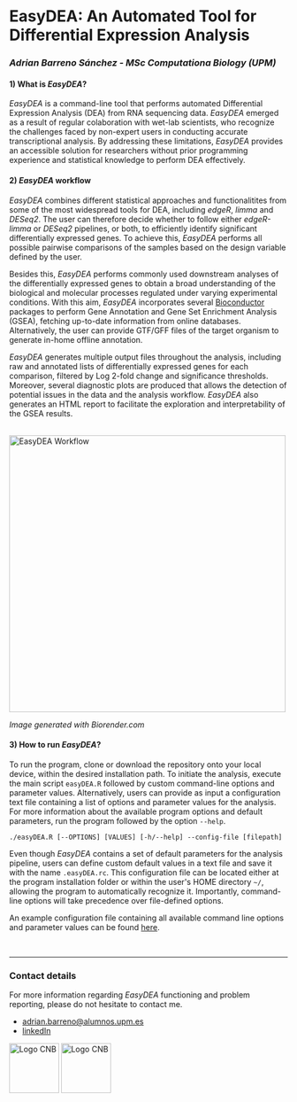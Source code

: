 # EasyDEA: An Automated Tool for Differential Expression Analysis

### *Adrian Barreno Sánchez - MSc Computationa Biology (UPM)*

#### 1) What is _EasyDEA_?
_EasyDEA_ is a command-line tool that performs automated Differential Expression Analysis (DEA) from RNA sequencing data. 
_EasyDEA_ emerged as a result of regular colaboration with wet-lab scientists, who recognize the challenges faced by non-expert users in conducting accurate transcriptional analysis. By addressing these limitations, _EasyDEA_ provides an accessible solution for researchers without prior programming experience and statistical knowledge to perform DEA effectively.

#### 2) _EasyDEA_ workflow
_EasyDEA_ combines different statistical approaches and functionalitites from some of the most widespread tools for DEA, including _edgeR_, _limma_ and _DESeq2_. The user can therefore decide whether to follow either _edgeR-limma_ or _DESeq2_ pipelines, or both, to efficiently identify significant differentially expressed genes. To achieve this, _EasyDEA_ performs all possible pairwise comparisons of the samples based on the design variable defined by the user.

Besides this, _EasyDEA_ performs commonly used downstream analyses of the differentially expressed genes to obtain a broad understanding of the biological and molecular processes regulated under varying experimental conditions. With this aim, _EasyDEA_ incorporates several [Bioconductor](https://bioconductor.org/) packages to perform Gene Annotation and Gene Set Enrichment Analysis (GSEA), fetching up-to-date information from online databases. Alternatively, the user can provide GTF/GFF files of the target organism to generate in-home offline annotation.

_EasyDEA_ generates multiple output files throughout the analysis, including raw and annotated lists of differentially expressed genes for each comparison, filtered by Log 2-fold change and significance thresholds. Moreover, several diagnostic plots are produced that allows the detection of potential issues in the data and the analysis workflow. _EasyDEA_ also generates an HTML report to facilitate the exploration and interpretability of the GSEA results.

<br/>
<img src="https://github.com/abarrenos/EasyDEA/assets/113832131/a90d21b3-ea40-48bd-89a6-0ebfbe510ab0" alt="EasyDEA Workflow" width="500"/>
<br/>

_Image generated with Biorender.com_

#### 3) How to run _EasyDEA_?
To run the program, clone or download the repository onto your local device, within the desired installation path. To initiate the analysis, execute the main script ```easyDEA.R``` followed by custom command-line options and parameter values. Alternatively, users can provide as input a configuration text file containing a list of options and parameter values for the analysis. For more information about the available program options and default parameters, run the program followed by the option ```--help```.

```
./easyDEA.R [--OPTIONS] [VALUES] [-h/--help] --config-file [filepath]
```

Even though _EasyDEA_ contains a set of default parameters for the analysis pipeline, users can define custom default values in a text file and save it with the name ```.easyDEA.rc```. This configuration file can be located either at the program installation folder or within the user's HOME directory ```~/```, allowing the program to automatically recognize it. Importantly, command-line options will take precedence over file-defined options.

An example configuration file containing all available command line options and parameter values can be found [here](data/config_file.txt).

<br/><hr/>

### Contact details
For more information regarding _EasyDEA_ functioning and  problem reporting, please do not hesitate to contact me.
- [adrian.barreno@alumnos.upm.es](mailto:adrian.barreno@alumnos.upm.es)
- [linkedIn](https://www.linkedin.com/in/adri%C3%A1n-barreno-s%C3%A1nchez-890a45206/)


<img src="https://github.com/abarrenos/EasyDEA/assets/113832131/de17de66-9cb2-418e-9b3a-8ccb34d78616" alt="Logo CNB" height="90"/>
<img src="https://github.com/abarrenos/EasyDEA/assets/113832131/add67521-e92e-4f57-90b5-06c6e6b6a29c" alt="Logo CNB" height="90"/>
